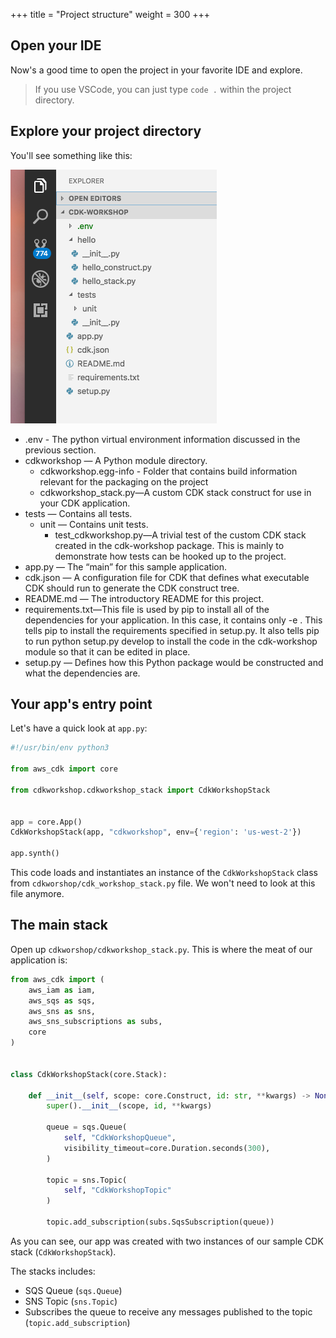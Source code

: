 +++
title = "Project structure"
weight = 300
+++

## Open your IDE

Now's a good time to open the project in your favorite IDE and explore.

> If you use VSCode, you can just type `code .` within the project directory.

## Explore your project directory

You'll see something like this:

![](./structure.png)

* .env - The python virtual environment information discussed in the previous section.
* cdkworkshop — A Python module directory.
  * cdkworkshop.egg-info - Folder that contains build information relevant for the packaging on the project
  * cdkworkshop_stack.py—A custom CDK stack construct for use in your CDK application.
* tests — Contains all tests.
  * unit — Contains unit tests.
    * test_cdkworkshop.py—A trivial test of the custom CDK stack created in the cdk-workshop package. This is mainly to demonstrate how tests can be hooked up to the project.
* app.py — The “main” for this sample application.
* cdk.json — A configuration file for CDK that defines what executable CDK should run to generate the CDK construct tree.
* README.md — The introductory README for this project.
* requirements.txt—This file is used by pip to install all of the dependencies for your application. In this case, it contains only -e . This tells pip to install the requirements specified in setup.py. It also tells pip to run python setup.py develop to install the code in the cdk-workshop module so that it can be edited in place.
* setup.py — Defines how this Python package would be constructed and what the dependencies are.

## Your app's entry point

Let's have a quick look at `app.py`:

```python
#!/usr/bin/env python3

from aws_cdk import core

from cdkworkshop.cdkworkshop_stack import CdkWorkshopStack


app = core.App()
CdkWorkshopStack(app, "cdkworkshop", env={'region': 'us-west-2'})

app.synth()
```

This code loads and instantiates an instance of the `CdkWorkshopStack` class from 
`cdkworshop/cdk_workshop_stack.py` file. We won't need to look at this file anymore.

## The main stack

Open up `cdkworshop/cdkworkshop_stack.py`. This is where the meat of our application
is:

```python
from aws_cdk import (
    aws_iam as iam,
    aws_sqs as sqs,
    aws_sns as sns,
    aws_sns_subscriptions as subs,
    core
)


class CdkWorkshopStack(core.Stack):

    def __init__(self, scope: core.Construct, id: str, **kwargs) -> None:
        super().__init__(scope, id, **kwargs)

        queue = sqs.Queue(
            self, "CdkWorkshopQueue",
            visibility_timeout=core.Duration.seconds(300),
        )

        topic = sns.Topic(
            self, "CdkWorkshopTopic"
        )

        topic.add_subscription(subs.SqsSubscription(queue))
```

As you can see, our app was created with two instances of our sample CDK stack
(`CdkWorkshopStack`).

The stacks includes:

- SQS Queue (`sqs.Queue`)
- SNS Topic (`sns.Topic`)
- Subscribes the queue to receive any messages published to the topic (`topic.add_subscription`)

